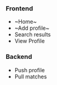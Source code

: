 ### Frontend
- ~Home~
 - ~Add profile~
 - Search results
 - View Profile
### Backend
 - Push profile
 - Pull matches
